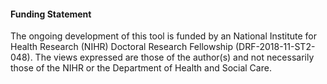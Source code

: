 #### **Funding Statement**  
The ongoing development of this tool is funded by an National Institute for Health Research (NIHR) Doctoral Research Fellowship (DRF-2018-11-ST2-048). The views expressed are those of the author(s) and not necessarily those of the NIHR or the Department of Health and Social Care.
